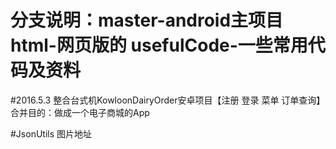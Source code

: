 # 分支说明：master-android主项目  html-网页版的  usefulCode-一些常用代码及资料
#2016.5.3 整合台式机KowloonDairyOrder安卓项目【注册 登录 菜单 订单查询】 合并目的：做成一个电子商城的App

#JsonUtils 
图片地址

